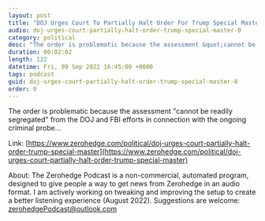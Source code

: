 ```yaml
---
layout: post
title: "DOJ Urges Court To Partially Halt Order For Trump Special Master"
audio: doj-urges-court-partially-halt-order-trump-special-master-0
category: political
desc: "The order is problematic because the assessment &quot;cannot be readily segregated&quot; from the DOJ and FBI efforts in connection with the ongoing criminal probe..."
duration: 00:02:02
length: 122
datetime: Fri, 09 Sep 2022 16:45:00 +0000
tags: podcast
guid: doj-urges-court-partially-halt-order-trump-special-master-0
order: 0
---
```

The order is problematic because the assessment &quot;cannot be readily segregated&quot; from the DOJ and FBI efforts in connection with the ongoing criminal probe...

Link: [https://www.zerohedge.com/political/doj-urges-court-partially-halt-order-trump-special-master](https://www.zerohedge.com/political/doj-urges-court-partially-halt-order-trump-special-master)

About: The Zerohedge Podcast is a non-commercial, automated program, designed to give people a way to get news from Zerohedge in an audio format.  I am actively working on tweaking and improving the setup to create a better listening experience (August 2022).  Suggestions are welcome: [zerohedgePodcast@outlook.com](mailto:zerohedgePodcast@outlook.com)